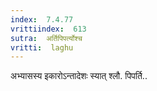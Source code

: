 ```yaml
---
index:  7.4.77
vrittiindex:  613
sutra:  अर्तिपिपर्त्योश्च
vritti:  laghu 
---
```


अभ्यासस्य इकारोऽन्तादेशः स्यात् श्लौ. पिपर्ति..

